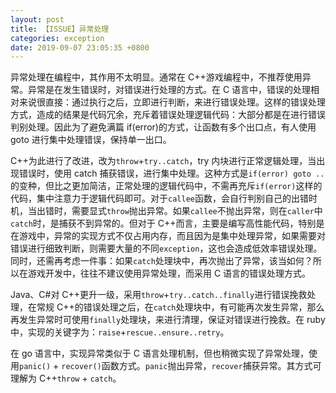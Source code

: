 ```yaml
---
layout: post
title: 【ISSUE】异常处理
categories: exception
date: 2019-09-07 23:05:35 +0800
---
```


异常处理在编程中，其作用不太明显。通常在 C++游戏编程中，不推荐使用异常。异常是在发生错误时，对错误进行处理的方式。在 C 语言中，错误的处理相对来说很直接：通过执行之后，立即进行判断，来进行错误处理。这样的错误处理方式，造成的结果是代码冗余，充斥着错误处理逻辑代码：大部分都是在进行错误判别处理。因此为了避免满篇 if(error)的方式，让函数有多个出口点，有人使用 goto 进行集中处理错误，保持单一出口。

C++为此进行了改进，改为`throw`+`try..catch`，try 内块进行正常逻辑处理，当出现错误时，使用 catch 捕获错误，进行集中处理。这种方式是`if(error) goto ..`的变种，但比之更加简洁，正常处理的逻辑代码中，不需再充斥`if(error)`这样的代码，集中注意力于逻辑代码即可。对于`callee`函数，会自行判别自己的出错时机，当出错时，需要显式`throw`抛出异常。如果`callee`不抛出异常，则在`caller`中`catch`时，是捕获不到异常的。但对于 C++而言，主要是编写高性能代码，特别是在游戏中，异常的实现方式不仅占用内存，而且因为是集中处理异常，如果需要对错误进行细致判断，则需要大量的不同`exception`，这也会造成低效率错误处理。同时，还需再考虑一件事：如果`catch`处理块中，再次抛出了异常，该当如何？所以在游戏开发中，往往不建议使用异常处理，而采用 C 语言的错误处理方式。

Java、C#对 C++更升一级，采用`throw`+`try..catch..finally`进行错误挽救处理，在常规 C++的错误处理之后，在`catch`处理块中，有可能再次发生异常，那么再发生异常时可使用`finally`处理块，来进行清理，保证对错误进行挽救。在 ruby 中，实现的关键字为：`raise`+`rescue..ensure..retry`。

在 go 语言中，实现异常类似于 C 语言处理机制，但也稍微实现了异常处理，使用`panic()` + `recover()`函数方式。`panic`抛出异常，`recover`捕获异常。其方式可理解为 C++`throw` + `catch`。
